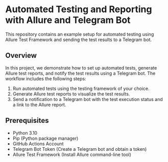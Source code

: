 # Automated Testing and Reporting with Allure and Telegram Bot

This repository contains an example setup for automated testing using Allure Test Framework and sending the test results to a Telegram bot. 

## Overview

In this project, we demonstrate how to set up automated tests, generate Allure test reports, and notify the test results using a Telegram bot. The workflow includes the following steps:

1. Run automated tests using the testing framework of your choice.
2. Generate Allure test reports to visualize the test results.
3. Send a notification to a Telegram bot with the test execution status and a link to the Allure report.

## Prerequisites

- Python 3.10
- Pip (Python package manager)
- GitHub Actions Account
- Telegram Bot Token (Create a Telegram bot and obtain a token)
- Allure Test Framework (Install Allure command-line tool)



 



 

